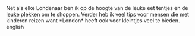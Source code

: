 <div lang="nl">
Net als elke Londenaar ben ik op de hoogte van de leuke eet tentjes en de leuke
plekken om te shoppen. Verder heb ik veel tips voor mensen die met kinderen reizen
want *London* heeft ook voor kleintjes veel te bieden.
</div>

<div lang="en">
english
</div>
